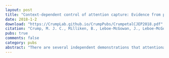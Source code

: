 ```yaml
---
layout: post
title: "Context-dependent control of attention capture: Evidence from proportion congruent effects."
date: 2018-1-2
download: "https://CrumpLab.github.io/CrumpPubs/CrumpetalCJEP2018.pdf"
citation: "Crump, M. J. C., Milliken, B., Leboe-McGowan, J., Leboe-McGowan, L., & Gao, X. (2018). Context-dependent control of attention capture: Evidence from proportion congruent effects. Canadian Journal of Experimental Psychology, onlineFirst."
pubs: true
comments: false
category: pubs
abstract: "There are several independent demonstrations that attentional phenomena can be controlled in a context-dependent manner by cues associated with differing attentional control demands. The present set of experiments provide converging evidence that attention-capture phenomena can be modulated in a context-dependent fashion. We determined whether methods from the proportion congruent literature (listwide and item- and context-specific proportion congruent designs) that are known to modulate distractor interference effects in Stroop and flanker tasks are capable of modulating attention capture by salient feature singletons. Across experiments we found evidence that attention capture can be modulated by listwide, item-specific, and context-specific manipulations of proportion congruent. We discuss challenges associated with interpreting results from proportion congruent studies but propose that our findings converge with existing work that has demonstrated context-dependent control of attention capture. "
---
```

